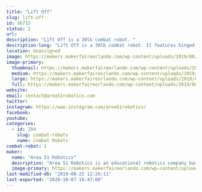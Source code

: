 ```yaml
---
title: "Lift Off"
slug: lift-off
id: 36715
status: 1
url: 
description: "Lift Off is a 30lb combat robot. "
description-long: "Lift Off is a 30lb combat robot. It features hinged scooplets / dustpan wedge and a lifting arm. "
location: Unassigned
image: https://makers.makerfaireorlando.com/wp-content/uploads/2019/08/LiftOff2-1024x433.jpg
image-primary:
  thumbnail: https://makers.makerfaireorlando.com/wp-content/uploads/2019/08/LiftOff2-150x150.jpg
  medium: https://makers.makerfaireorlando.com/wp-content/uploads/2019/08/LiftOff2-300x127.jpg
  large: https://makers.makerfaireorlando.com/wp-content/uploads/2019/08/LiftOff2-1024x433.jpg
  full: https://makers.makerfaireorlando.com/wp-content/uploads/2019/08/LiftOff2.jpg
website: 
email: contact@area51robotics.com
twitter: 
instagram: https://www.instagram.com/area51robotics/
facebook: 
youtube: 
categories:
  - id: 284
    slug: combat-robots
    name: Combat Robots
combat-robot: 1
maker:
  name: "Area 51 Robotics"
  description: "Area 51 Robotics is an educational robotics company based out of Los Angeles. We develop digital curriculum and work with students, teams and schools."
  image-primary: https://makers.makerfaireorlando.com/wp-content/uploads/2019/08/Area-51_dark_240.jpeg
last-modified-db: "2019-08-25 12:26:11"
last-exported: "2020-10-07 18:47:00"
---
```

